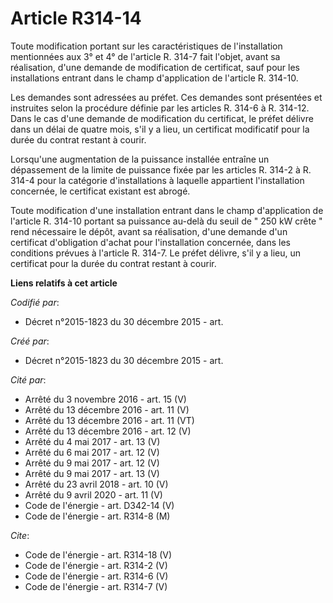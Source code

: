# Article R314-14

Toute modification portant sur les caractéristiques de l'installation mentionnées aux 3° et 4° de l'article R. 314-7 fait
l'objet, avant sa réalisation, d'une demande de modification de certificat, sauf pour les installations entrant dans le champ
d'application de l'article R. 314-10. 

Les demandes sont adressées au préfet. Ces demandes sont présentées et instruites selon la procédure définie par les articles
R. 314-6 à R. 314-12. Dans le cas d'une demande de modification du certificat, le préfet délivre dans un délai de quatre
mois, s'il y a lieu, un certificat modificatif pour la durée du contrat restant à courir. 

Lorsqu'une augmentation de la puissance installée entraîne un dépassement de la limite de puissance fixée par les articles R.
314-2 à R. 314-4 pour la catégorie d'installations à laquelle appartient l'installation concernée, le certificat existant est
abrogé. 

Toute modification d'une installation entrant dans le champ d'application de l'article R. 314-10 portant sa puissance au-delà
du seuil de " 250 kW crête " rend nécessaire le dépôt, avant sa réalisation, d'une demande d'un certificat d'obligation
d'achat pour l'installation concernée, dans les conditions prévues à l'article R. 314-7. Le préfet délivre, s'il y a lieu, un
certificat pour la durée du contrat restant à courir.

**Liens relatifs à cet article**

_Codifié par_:

  - Décret n°2015-1823 du 30 décembre 2015 - art.

_Créé par_:

  - Décret n°2015-1823 du 30 décembre 2015 - art.

_Cité par_:

  - Arrêté du 3 novembre 2016 - art. 15 (V)
  - Arrêté du 13 décembre 2016 - art. 11 (V)
  - Arrêté du 13 décembre 2016 - art. 11 (VT)
  - Arrêté du 13 décembre 2016 - art. 12 (V)
  - Arrêté du 4 mai 2017 - art. 13 (V)
  - Arrêté du 6 mai 2017 - art. 12 (V)
  - Arrêté du 9 mai 2017 - art. 12 (V)
  - Arrêté du 9 mai 2017 - art. 13 (V)
  - Arrêté du 23 avril 2018 - art. 10 (V)
  - Arrêté du 9 avril 2020 - art. 11 (V)
  - Code de l'énergie - art. D342-14 (V)
  - Code de l'énergie - art. R314-8 (M)

_Cite_:

  - Code de l'énergie - art. R314-18 (V)
  - Code de l'énergie - art. R314-2 (V)
  - Code de l'énergie - art. R314-6 (V)
  - Code de l'énergie - art. R314-7 (V)
